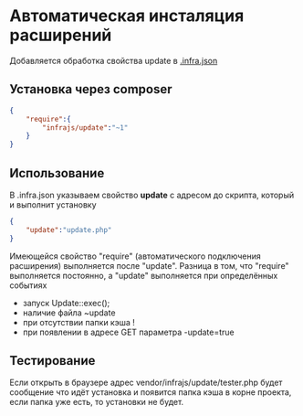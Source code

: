 # Автоматическая инсталяция расширений
Добавляется обработка свойства update в [.infra.json](https://github.com/infrajs/config)

## Установка через composer
```json
{
	"require":{
		"infrajs/update":"~1"
	}
}
```
## Использование
В .infra.json указываем свойство **update** с адресом до скрипта, который и выполнит установку
```json
{
	"update":"update.php"
}
```
Имеющейся свойство "require" (автоматического подключения расширения) выполняется после "update".
Разница в том, что "require" выполняется постоянно, а "update" выполняется при определённых событиях
- запуск Update::exec(); 
- наличие файла ~update 
- при отсутствии папки кэша ! 
- при появлении в адресе GET параметра -update=true

## Тестирование
Если открыть в браузере адрес vendor/infrajs/update/tester.php будет сообщение что идёт установка и появится папка кэша в корне проекта, если папка уже есть, то установки не будет.
